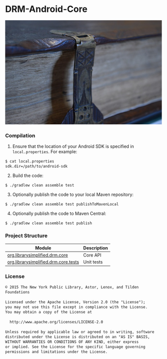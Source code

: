 DRM-Android-Core
=====================

![drm](./src/site/resources/drm.jpg?raw=true)

### Compilation

1. Ensure that the location of your Android SDK is specified in `local.properties`.
   For example:

```
$ cat local.properties
sdk.dir=/path/to/android-sdk
```

2. Build the code:

```
$ ./gradlew clean assemble test
```

3. Optionally publish the code to your local Maven repository:

```
$ ./gradlew clean assemble test publishToMavenLocal
```

4. Optionally publish the code to Maven Central:

```
$ ./gradlew clean assemble test publish
```

### Project Structure

|Module|Description|
|------|-----------|
| [org.librarysimplified.drm.core](https://github.com/NYPL-Simplified/audiobook-android/tree/develop/org.librarysimplified.drm.core) | Core API
| [org.librarysimplified.drm.core.tests](https://github.com/NYPL-Simplified/audiobook-android/tree/develop/org.librarysimplified.drm.core.tests) | Unit tests

### License

```
© 2015 The New York Public Library, Astor, Lenox, and Tilden Foundations

Licensed under the Apache License, Version 2.0 (the "License");
you may not use this file except in compliance with the License.
You may obtain a copy of the License at

  http://www.apache.org/licenses/LICENSE-2.0

Unless required by applicable law or agreed to in writing, software
distributed under the License is distributed on an "AS IS" BASIS,
WITHOUT WARRANTIES OR CONDITIONS OF ANY KIND, either express
or implied. See the License for the specific language governing
permissions and limitations under the License.
```
